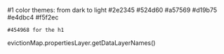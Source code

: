 #1 color themes: from dark to light
    #2e2345
    #524d60
    #a57569
    #d19b75
    #e4dbc4
    #f5f2ec

    #454968 for the h1

evictionMap.propertiesLayer.getDataLayerNames()
